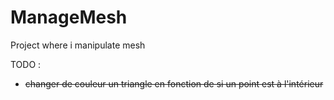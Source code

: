 # ManageMesh
Project where i manipulate mesh

TODO :
- <del>changer de couleur un triangle en fonction de si un point est à l'intérieur </del>
